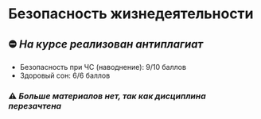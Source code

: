 # Безопасность жизнедеятельности 
## :no_entry: _На курсе реализован антиплагиат_
- Безопасность при ЧС (наводнение): 9/10 баллов
- Здоровый сон: 6/6 баллов

### :warning: _Больше материалов нет, так как дисциплина перезачтена_
